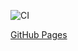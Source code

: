 ![CI](https://github.com/freelandos/AHJ-HW-7_Helpdesk_Frontend/actions/workflows/web.yml/badge.svg)

[GitHub Pages](https://freelandos.github.io/AHJ-HW-7_Helpdesk_Frontend/)

